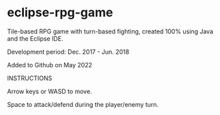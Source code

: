 # eclipse-rpg-game

Tile-based RPG game with turn-based fighting, created 100% using Java and the Eclipse IDE.

Development period: Dec. 2017 - Jun. 2018

Added to Github on May 2022

INSTRUCTIONS

Arrow keys or WASD to move.

Space to attack/defend during the player/enemy turn.
